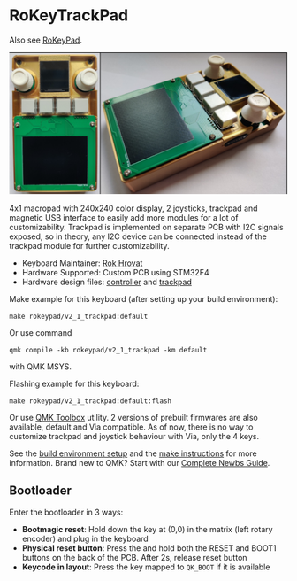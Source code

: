 # RoKeyTrackPad

Also see [RoKeyPad](https://github.com/Rochwald/qmk_firmware/tree/master/keyboards/rokeypad/v2_0).

![rokeypad_trackpad_finished](slika_razsiritveni_modul_finished.jpg)

4x1 macropad with 240x240 color display, 2 joysticks, trackpad and magnetic USB interface to easily add more modules for a lot of customizability. Trackpad is implemented on separate PCB with I2C signals exposed, so in theory, any I2C device can be connected instead of the trackpad module for further customizability.

* Keyboard Maintainer: [Rok Hrovat](https://github.com/Rochwald)
* Hardware Supported: Custom PCB using STM32F4
* Hardware design files: [controller](https://github.com/Rochwald/RoKeyPad_Hardware/tree/master/RoKeyPad_v2.1_controller) and [trackpad](https://github.com/Rochwald/RoKeyPad_Hardware/tree/master/RoKeyPad_v2.1_trackpad)

Make example for this keyboard (after setting up your build environment):

    make rokeypad/v2_1_trackpad:default

 Or use command 
    
    qmk compile -kb rokeypad/v2_1_trackpad -km default

with QMK MSYS.

Flashing example for this keyboard:

    make rokeypad/v2_1_trackpad:default:flash

Or use [QMK Toolbox](https://qmk.fm/toolbox) utility. 2 versions of prebuilt firmwares are also available, default and Via compatible. As of now, there is no way to customize trackpad and joystick behaviour with Via, only the 4 keys.

See the [build environment setup](getting_started_build_tools) and the [make instructions](getting_started_make_guide) for more information. Brand new to QMK? Start with our [Complete Newbs Guide](newbs).

## Bootloader

Enter the bootloader in 3 ways:

* **Bootmagic reset**: Hold down the key at (0,0) in the matrix (left rotary encoder) and plug in the keyboard
* **Physical reset button**: Press the and hold both the RESET and BOOT1 buttons on the back of the PCB. After 2s, release reset button
* **Keycode in layout**: Press the key mapped to `QK_BOOT` if it is available